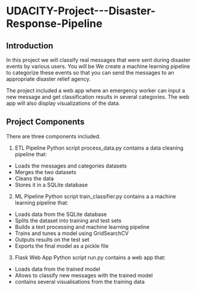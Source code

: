 # UDACITY-Project---Disaster-Response-Pipeline


## Introduction

In this project we will classify real messages that were sent during disaster events by various users. You will be We create a machine learning pipeline to categorize these events so that you can send the messages to an appropriate disaster relief agency.

The project included a web app where an emergency worker can input a new message and get classification results in several categories. The web app will also display visualizations of the data. 

## Project Components
There are three components included.

1. ETL Pipeline
Python script process_data.py contains a data cleaning pipeline that:

- Loads the messages and categories datasets
- Merges the two datasets
- Cleans the data
- Stores it in a SQLite database

2. ML Pipeline
Python script train_classifier.py contains a a machine learning pipeline that:

- Loads data from the SQLite database
- Splits the dataset into training and test sets
- Builds a text processing and machine learning pipeline
- Trains and tunes a model using GridSearchCV
- Outputs results on the test set
- Exports the final model as a pickle file

3. Flask Web App
Python script run.py contains a web app that:

- Loads data from the trained model
- Allows to classify new messages with the trained model
- contains several visualisations from the training data
